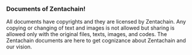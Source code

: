 ### Documents of Zentachain!

All documents have copyrights and they are licensed by Zentachain. Any copying or changing of text and images is not allowed but sharing is allowed only with the original files, texts, images, and codes. The Zentachain documents are here to get cognizance about Zentachain and our vision.
